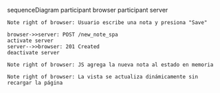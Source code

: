 sequenceDiagram
    participant browser
    participant server

    Note right of browser: Usuario escribe una nota y presiona "Save"

    browser->>server: POST /new_note_spa
    activate server
    server-->>browser: 201 Created
    deactivate server

    Note right of browser: JS agrega la nueva nota al estado en memoria

    Note right of browser: La vista se actualiza dinámicamente sin recargar la página
